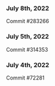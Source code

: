### July 8th, 2022

Commit #283266

### July 5th, 2022

Commit #314353


### July 4th, 2022

Commit #72281
